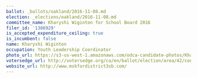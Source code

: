 ```yaml
---
ballot: _ballots/oakland/2016-11-08.md
election: _elections/oakland/2016-11-08.md
committee_name: Kharyshi Wiginton for School Board 2016
filer_id: '1386929'
is_accepted_expenditure_ceiling: true
is_incumbent: false
name: Kharyshi Wiginton
occupation: Youth Leadership Coordinator
photo_url: https://s3-us-west-1.amazonaws.com/odca-candidate-photos/Kharyshi-Wiginton.png
votersedge_url: http://votersedge.org/ca/en/ballot/election/area/42/contests/contest/13217/candidate/130698?&county=Alameda%20County&election_authority_id=1
website_url: http://www.mskfordistrict3sb.com/
---
```

